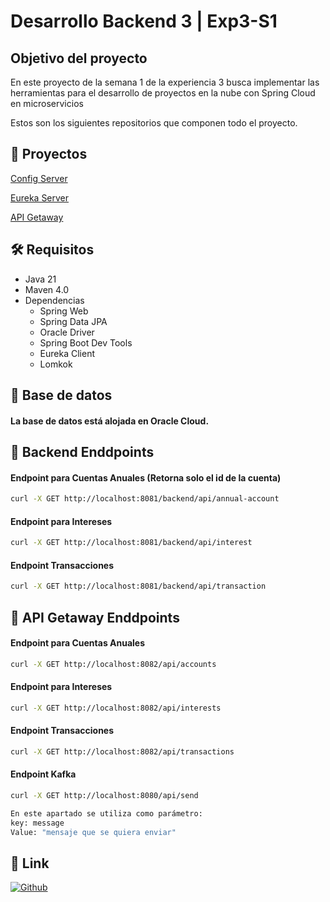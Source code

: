 # Desarrollo Backend 3 | Exp3-S1


## Objetivo del proyecto

En este proyecto de la semana 1 de la experiencia 3 busca implementar las herramientas para el desarrollo de proyectos
en la nube con Spring Cloud en microservicios


Estos son los siguientes repositorios que componen todo el proyecto.


## 🧩 Proyectos
[Config Server](https://github.com/nisiara/dbe3_exp3_s1_config-server.git)

[Eureka Server](https://github.com/nisiara/dbe3_exp3_s1_eureka-server.git)

[API Getaway](https://github.com/nisiara/dbe3_exp3_s1_api-getaway.git)

## 🛠️ Requisitos
- Java 21
- Maven 4.0
- Dependencias
  - Spring Web
  - Spring Data JPA
  - Oracle Driver
  - Spring Boot Dev Tools
  - Eureka Client
  - Lomkok


## 💾 Base de datos

#### La base de datos está alojada en Oracle Cloud.


## 📡 Backend Enddpoints

#### Endpoint para Cuentas Anuales (Retorna solo el id de la cuenta)
```bash
curl -X GET http://localhost:8081/backend/api/annual-account
```

#### Endpoint para Intereses
```bash
curl -X GET http://localhost:8081/backend/api/interest
```

#### Endpoint Transacciones
```bash
curl -X GET http://localhost:8081/backend/api/transaction
```

## 🔀 API Getaway Enddpoints

#### Endpoint para Cuentas Anuales
```bash
curl -X GET http://localhost:8082/api/accounts
```

#### Endpoint para Intereses
```bash
curl -X GET http://localhost:8082/api/interests
```

#### Endpoint Transacciones
```bash
curl -X GET http://localhost:8082/api/transactions
```

#### Endpoint Kafka
```bash
curl -X GET http://localhost:8080/api/send

En este apartado se utiliza como parámetro:
key: message
Value: "mensaje que se quiera enviar"
```


## 🔗 Link
[![Github](https://img.shields.io/badge/github-000000?style=for-the-badge&logo=github&logoColor=white)](https://github.com/nisiara/dbe3_exp3_s1_backend.git)